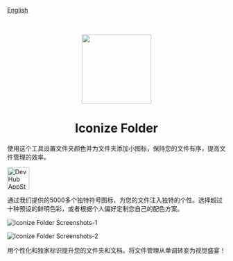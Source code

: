 [English](./README.md)

<div align="center">
	<br />
	<br />
	<img src="https://github.com/jaywcjlove/IconizeFolder/assets/1680273/6da84ad5-680e-41dc-840d-0f2e4de56ecc" width="160" height="160">
	<h1>Iconize Folder</h1>
</div>

使用这个工具设置文件夹颜色并为文件夹添加小图标，保持您的文件有序，提高文件管理的效率。

<a target="_blank" href="https://apps.apple.com/app/iconize-folder/id6478772538" title="Iconize Folder for macOS">
  <img alt="DevHub AppStore" src="https://tools.applemediaservices.com/api/badges/download-on-the-mac-app-store/black/en-us?size=250x83&amp;releaseDate=1705968000" height="51">
</a>

通过我们提供的5000多个独特符号图标，为您的文件注入独特的个性。选择超过十种预设的鲜明色彩，或者根据个人偏好定制您自己的配色方案。

![Iconize Folder Screenshots-1](https://github.com/jaywcjlove/IconizeFolder/assets/1680273/ca8da5ee-485f-4925-8c97-70b6fb35c0ef)

![Iconize Folder Screenshots-2](https://github.com/jaywcjlove/IconizeFolder/assets/1680273/022c29cb-f934-4d56-a811-5164b88a5f8e)

用个性化和独家标识提升您的文件夹和文档。将文件管理从单调转变为视觉盛宴！
